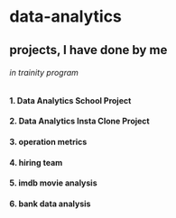 # data-analytics 

## projects, I have done by me 

###### in trainity program 

#### 1. Data Analytics School Project 
#### 2. Data Analytics Insta Clone Project 
#### 3. operation metrics 
#### 4. hiring team  
#### 5. imdb movie analysis 
#### 6. bank data analysis 
